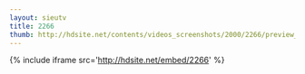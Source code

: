 ```yaml
---
layout: sieutv
title: 2266
thumb: http://hdsite.net/contents/videos_screenshots/2000/2266/preview_360p.mp4.jpg
---
```

{% include iframe src='http://hdsite.net/embed/2266' %}
 
